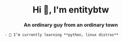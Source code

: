 <h1 align="center">Hi 👋, I'm entitybtw</h1>
<h3 align="center">An ordinary guy from an ordinary town</h3>

         - 🌱 I’m currently learning **python, linux distros**
